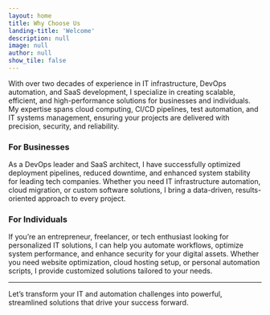 ```yaml
---
layout: home
title: Why Choose Us
landing-title: 'Welcome'
description: null
image: null
author: null
show_tile: false
---
```


With over two decades of experience in IT infrastructure, DevOps automation, and SaaS development, I specialize in creating scalable, efficient, and high-performance solutions for businesses and individuals. My expertise spans cloud computing, CI/CD pipelines, test automation, and IT systems management, ensuring your projects are delivered with precision, security, and reliability.

### For Businesses
As a DevOps leader and SaaS architect, I have successfully optimized deployment pipelines, reduced downtime, and enhanced system stability for leading tech companies. Whether you need IT infrastructure automation, cloud migration, or custom software solutions, I bring a data-driven, results-oriented approach to every project.

### For Individuals
If you’re an entrepreneur, freelancer, or tech enthusiast looking for personalized IT solutions, I can help you automate workflows, optimize system performance, and enhance security for your digital assets. Whether you need website optimization, cloud hosting setup, or personal automation scripts, I provide customized solutions tailored to your needs.

---
Let’s transform your IT and automation challenges into powerful, streamlined solutions that drive your success forward. 
